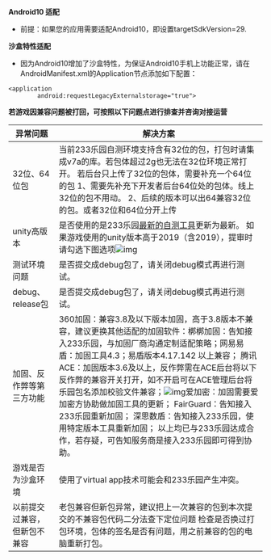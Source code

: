 **Android10 适配**

- 前提：如果您的应用需要适配Android10，即设置targetSdkVersion=29. 

**沙盒特性适配**

- 因为Android10增加了沙盒特性，为保证Android10手机上功能正常，请在AndroidManifest.xml的Application节点添加如下配置：

```Plaintext
<application
        android:requestLegacyExternalstorage="true">
```

**若游戏因兼容问题被打回，可按照以下问题点进行排查并咨询对接运营**

| **异常问题**                 | **解决方案**                                                 |
| ---------------------------- | ------------------------------------------------------------ |
| 32位、64位包                 | 当前233乐园自测环境支持含有32位的包，打包时请集成v7a的库。若包体超过2g也无法在32位环境正常打开。 若后台只上传了32位的包体，需要补充一个64位的包 1、需要先补充下开发者后台64位处的包体。线上32位的包不用动。 2、后续的版本可以出64兼容32位的包。或者32位和64位分开上传 |
| unity高版本                  | 是否使用的是233乐园[最新的自测工具](https://dev.233leyuan.com/#/ad_process)更新为最新。  如果游戏使用的unity版本高于2019（含2019），提审时请勾选下图选项![img](https://arkimg.ark.online/(null)-20240520170627574.png) |
| 测试环境问题                 | 是否提交成debug包了，请关闭debug模式再进行测试。             |
| debug、release包             | 是否提交成debug包了，请关闭debug模式再进行测试。             |
| 加固、反作弊等第三方功能     | 360加固：兼容3.8及以下版本加固，高于3.8版本不兼容，建议更换其他适配的加固软件：梆梆加固：告知接入233乐园，与加固厂商沟通定制适配策略；网易易盾：加固工具4.3；易盾版本4.17.142 以上兼容； 腾讯ACE：加固版本3.6及以上，反作弊需在ACE后台将以下反作弊的兼容开关打开，如不开启可在ACE管理后台将乐园包名添加校验文件兼容；![img](https://arkimg.ark.online/(null)-20240520170627985.png)爱加密：加固需要爱加密方协助做加固工具的更新； FairGuard：告知接入233乐园重新加固； 深思数盾：告知接入233乐园，使用特定版本工具重新加固； 以上均已与233乐园达成合作，若存疑，可告知服务商是接入233乐园即可得到协助。 |
| 游戏是否为沙盒环境           | 使用了virtual app技术可能会和233乐园产生冲突。               |
| 以前提交过兼容，但新包不兼容 | 老包兼容但新包异常，建议把上一次兼容的包到本次提交的不兼容包代码二分法查下定位问题 检查是否换过打包环境，包体的签名是否有问题，用之前兼容的包的电脑重新打包。 |